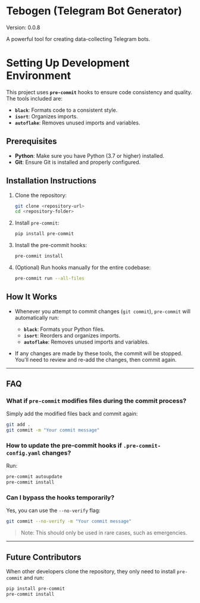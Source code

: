 # Tebogen (Telegram Bot Generator)

Version: 0.0.8

A powerful tool for creating data-collecting Telegram bots.

# Setting Up Development Environment

This project uses **`pre-commit`** hooks to ensure code consistency and quality. The tools included are:
- **`black`**: Formats code to a consistent style.
- **`isort`**: Organizes imports.
- **`autoflake`**: Removes unused imports and variables.

## Prerequisites
- **Python**: Make sure you have Python (3.7 or higher) installed.
- **Git**: Ensure Git is installed and properly configured.

## Installation Instructions
1. Clone the repository:
   ```bash
   git clone <repository-url>
   cd <repository-folder>
   ```

2. Install `pre-commit`:
   ```bash
   pip install pre-commit
   ```

3. Install the pre-commit hooks:
   ```bash
   pre-commit install
   ```

4. (Optional) Run hooks manually for the entire codebase:
   ```bash
   pre-commit run --all-files
   ```

## How It Works
- Whenever you attempt to commit changes (`git commit`), `pre-commit` will automatically run:
  - **`black`**: Formats your Python files.
  - **`isort`**: Reorders and organizes imports.
  - **`autoflake`**: Removes unused imports and variables.

- If any changes are made by these tools, the commit will be stopped. You’ll need to review and re-add the changes, then commit again.

---

## FAQ
### What if `pre-commit` modifies files during the commit process?
Simply add the modified files back and commit again:
```bash
git add .
git commit -m "Your commit message"
```

### How to update the pre-commit hooks if `.pre-commit-config.yaml` changes?
Run:
```bash
pre-commit autoupdate
pre-commit install
```

### Can I bypass the hooks temporarily?
Yes, you can use the `--no-verify` flag:
```bash
git commit --no-verify -m "Your commit message"
```
> Note: This should only be used in rare cases, such as emergencies.

---

## Future Contributors
When other developers clone the repository, they only need to install `pre-commit` and run:
```bash
pip install pre-commit
pre-commit install
```

